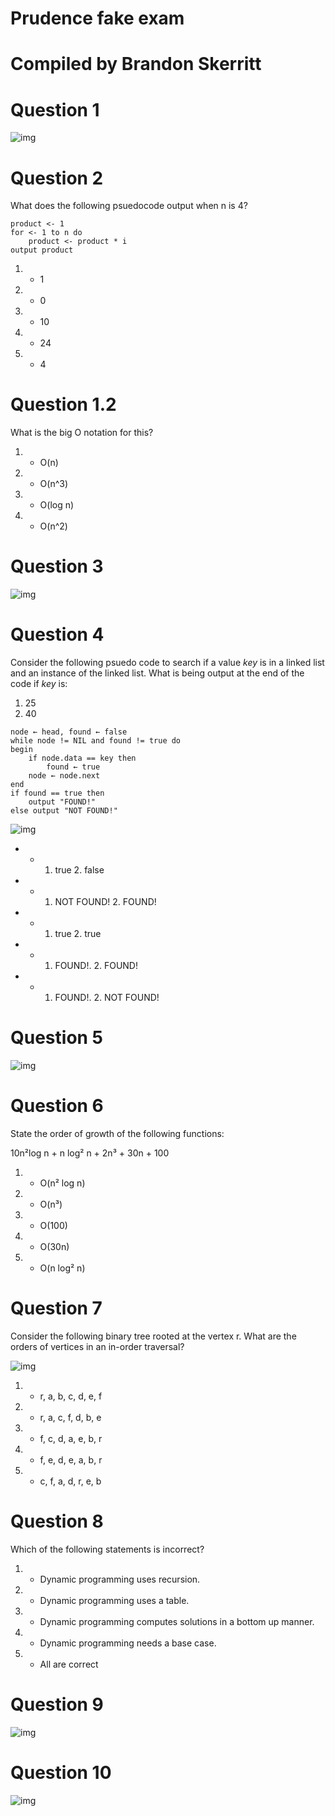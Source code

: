 # Prudence fake exam
# Compiled by Brandon Skerritt

# Question 1

![img](https://i.gyazo.com/188c0feb1e5bd17614060ce63dd578cb.png)

# Question 2

What does the following psuedocode output when n is 4?

```
product <- 1
for <- 1 to n do
    product <- product * i
output product
```

1. - 1
2. - 0
3. - 10
4. - 24
5. - 4

# Question 1.2

What is the big O notation for this?

1. - O(n)
2. - O(n^3)
3. - O(log n)
4. - O(n^2)

# Question 3

![img](https://i.gyazo.com/f8f2fa44680714a671f16b5ffb732251.png)

# Question 4

Consider the following psuedo code to search if a value _key_ is in a linked list and an instance of the linked list. What is being output at the end of the code if _key_ is:
1. 25
2. 40

```
node ← head, found ← false
while node != NIL and found != true do
begin
    if node.data == key then
        found ← true
    node ← node.next
end
if found == true then
    output "FOUND!"
else output "NOT FOUND!"
```

![img](https://i.gyazo.com/1756274502197d913fcdd4b0aba48e26.png)

* - 1. true 2. false
* - 1. NOT FOUND! 2. FOUND!
* - 1. true 2. true
* - 1. FOUND!. 2. FOUND!
* - 1. FOUND!. 2. NOT FOUND!

# Question 5

![img](https://i.gyazo.com/d25f38598ef9ee5d71b5d6cdfc1e5758.png)


# Question 6

State the order of growth of the following functions:

10n²log n + n log² n + 2n³ + 30n + 100

1. - O(n² log n)
2. - O(n³)
3. - O(100)
4. - O(30n)
5. - O(n log² n)

# Question 7

Consider the following binary tree rooted at the vertex r. What are the orders of vertices in an in-order traversal?


![img](https://i.gyazo.com/73201c2f890e7cdd13059163db64bd5d.png)

1. - r, a, b, c, d, e, f
2. - r, a, c, f, d, b, e
3. - f, c, d, a, e, b, r
4. - f, e, d, e, a, b, r
5. - c, f, a, d, r, e, b

# Question 8

Which of the following statements is incorrect?

1. - Dynamic programming uses recursion.
2. - Dynamic programming uses a table.
3. - Dynamic programming computes solutions in a bottom up manner.
4. - Dynamic programming needs a base case.
5. - All are correct

# Question 9

![img](https://i.gyazo.com/55074699d47dece728cab7b2b8a7214e.png)

# Question 10

![img](https://i.gyazo.com/9c4d728a0b78e3f51d2efcccb087f429.png)